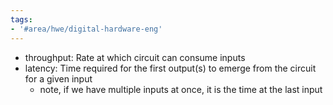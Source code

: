 ```yaml
---
tags:
- '#area/hwe/digital-hardware-eng'
---
```


- throughput: Rate at which circuit can consume inputs
- latency: Time required for the first output(s) to emerge from the circuit for a given input
  - note, if we have multiple inputs at once, it is the time at the last input